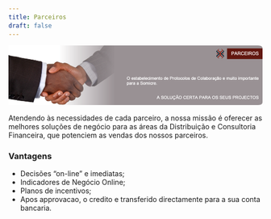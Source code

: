 ```yaml
---
title: Parceiros
draft: false
---
```

![mainimageparceiros](/mainimageparceiros.png)

Atendendo às necessidades de cada parceiro, a nossa missão é oferecer as melhores soluções de negócio para as áreas da Distribuição e Consultoria Financeira, que potenciem as vendas dos nossos parceiros.


### Vantagens

* Decisões “on-line” e imediatas;
* Indicadores de Negócio Online;
* Planos de incentivos;
* Apos approvacao, o credito e transferido directamente para a sua conta bancaria.
